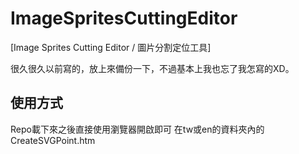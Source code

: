 # ImageSpritesCuttingEditor
[Image Sprites Cutting Editor / 圖片分割定位工具] 

很久很久以前寫的，放上來備份一下，不過基本上我也忘了我怎寫的XD。

## 使用方式

Repo載下來之後直接使用瀏覽器開啟即可
在tw或en的資料夾內的CreateSVGPoint.htm
